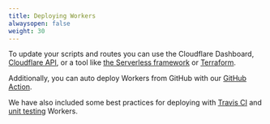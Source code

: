 ```yaml
---
title: Deploying Workers
alwaysopen: false
weight: 30
---
```


To update your scripts and routes you can use the Cloudflare Dashboard, [Cloudflare API](../api/), or a tool like [the Serverless framework](serverless/) or [Terraform](terraform/).

Additionally, you can auto deploy Workers from GitHub with our [GitHub Action](github-action/).

We have also included some best practices for deploying with [Travis CI](travis-ci/) and [unit testing](unit-testing/) Workers.
